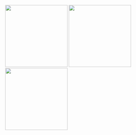 <img src="./img/scr1" width="200"/> <img src="./img/scr2" width="200"/> <img src="./img/scr3" width="200"/>
